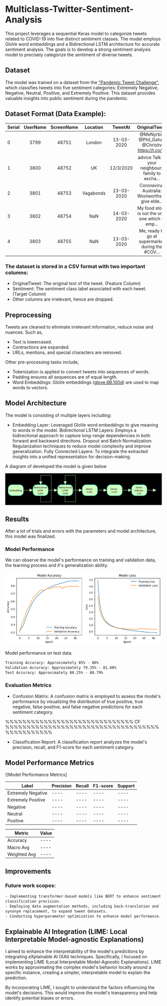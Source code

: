 # Multiclass-Twitter-Sentiment-Analysis

This project leverages a sequential Keras model to categorize tweets related to COVID-19 into five distinct sentiment classes. The model employs GloVe word embeddings and a Bidirectional LSTM architecture for accurate sentiment analysis. The goals is to develop a strong sentiment analysis model to precisely categorize the sentiment of diverse tweets.

## Dataset

The model was trained on a dataset from the ["Pandemic Tweet Challenge"](https://www.kaggle.com/competitions/pandemic-tweet-challenge/overview), which classifies tweets into five sentiment categories: Extremely Negative, Negative, Neutral, Positive, and Extremely Positive. This dataset provides valuable insights into public sentiment during the pandemic.

## Dataset Format (Data Example):


| Serial        | UserName         | ScreenName       | Location         | TweetAt          | OriginalTweet                                           | Sentiment    	   |
| ------------- |:----------------:|:----------------:|:----------------:|:----------------:|:-------------------------------------------------------:|:----------------:|	
| 0             |3799	             |48751             |London            |13-03-2020	       |@MeNyrbie @Phil_Gahan @Chrisitv https://t.co/i...        |Neutral           |
| 1             |3800	             |48752             |UK                |12/3/2020	        |advice Talk to your neighbours family to excha...        |Positive          |
| 2             |3801	             |48753             |Vagabonds         |13-03-2020	       |Coronavirus Australia: Woolworths to give elde...        |Positive          |
| 3             |3802	             |48754             |NaN               |14-03-2020	       |My food stock is not the only one which is emp...  	     |Positive          |
| 4	            |3803	             |48755             |NaN  	           |13-03-2020	        |Me, ready to go at supermarket during the #COV...	       |Extremely Negative|


### The dataset is stored in a CSV format with two important columns:
- OriginalTweet: The original text of the tweet. (Feature Column)
- Sentiment: The sentiment class label associated with each tweet. (Target Column)
- Other columns are irrelevant, hence are dropped.

## Preprocessing

Tweets are cleaned to eliminate irrelevant information, reduce noise and nuances. Such as,
- Text is lowercased.
- Contractions are expanded.
- URLs, mentions, and special characters are removed.

Other pre-processing tasks include,

- Tokenization is applied to convert tweets into sequences of words.
- Padding ensures all sequences are of equal length.
- Word Embeddings: GloVe embeddings ([glove.6B.100d](https://www.kaggle.com/datasets/danielwillgeorge/glove6b100dtxt)) are used to map words to vectors.
 

## Model Architecture

The model is consisting of multiple layers including:

- Embedding Layer: Leveraged GloVe word embeddings to give meaning to words in the model.
    Bidirectional LSTM Layers: Employs a bidirectional approach to capture long-range dependencies in both forward and backward directions.
    Dropout and Batch Normalization: Regularization techniques to reduce model complexity and improve generalization.
    Fully Connected Layers: To integrate the extracted insights into a unified representation for decision-making.

A diagram of developed the model is given below


![Developed TF model](https://raw.githubusercontent.com/RezuwanHassan262/Multiclass-Twitter-Sentiment-Analysis/refs/heads/main/figs/model_arch.png) 



 
## Results

After a lot of trials and errors with the parameters and model architecture, this model was finalized.

### Model Performance

We can observe the model's performance on training and validation data, the learning process and it's generalization ability. 

![Model train-Loss Curves](https://raw.githubusercontent.com/RezuwanHassan262/Multiclass-Twitter-Sentiment-Analysis/refs/heads/main/figs/train_loss_curves.PNG) 


Model performance on test data.

    Training Accuracy: Approximately 85% - 86%
    Validation Accuracy: Approximately 79.35% - 81.60%
    Test Accuracy: Approximately 80.25% - 80.79%

### Evaluation Metrics

- Confusion Matrix: A confusion matrix is employed to assess the model's performance by visualizing the distribution of true positive, true negative, false positive, and false negative predictions for each sentiment category.

%%%%%%%%%%%%%%%%%%%%%%%%%%%%%% CF %%%%%%%%%%%%%%%%%%%%%%%%%%%%%%%%%%%%%%%%%%%%%%%

- Classification Report: A classification report analyzes the model's precision, recall, and F1-score for each sentiment category.

## Model Performance Metrics

![Model Performance Metrics]

| Label               | Precision | Recall | F1-score | Support |
|---------------------|-----------|--------|----------|---------|
| Extremely Negative  | ----      | ----   | ----     | ----    |
| Extremely Positive  | ----      | ----   | ----     | ----    |
| Negative            | ----      | ----   | ----     | ----    |
| Neutral             | ----      | ----   | ----     | ----    |
| Positive            | ----      | ----   | ----     | ----    |

| Metric        | Value |
|---------------|-------|
| Accuracy      | ----  |
| Macro Avg     | ----  |
| Weighted Avg  | ----  |





## Improvements

### Future work scopes:

    - Implementing transformer-based models like BERT to enhance sentiment classification precision.
    - Employing data augmentation methods, including back-translation and synonym replacement, to expand tweet datasets.
    - Conducting hyperparameter optimization to enhance model performance.


## Explainable AI Integration (LIME: Local Interpretable Model-agnostic Explanations)

I aimed to enhance the interpretability of the model's predictions by integrating eXplainable AI (XAI) techniques. Specifically, I focused on implementing LIME (Local Interpretable Model-Agnostic Explanations). LIME works by approximating the complex model's behavior locally around a specific instance, creating a simpler, interpretable model to explain the prediction.

By incorporating LIME, I sought to understand the factors influencing the model's decisions. This would improve the model's transparency and help identify potential biases or errors.

